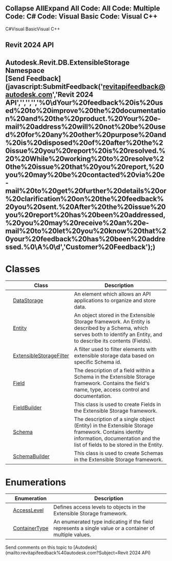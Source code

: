 ﻿

Collapse AllExpand All Code: All Code: Multiple Code: C# Code: Visual Basic Code: Visual C++   
---  
  
C#Visual BasicVisual C++

Revit 2024 API  
---  
Autodesk.Revit.DB.ExtensibleStorage Namespace  
[Send Feedback](javascript:SubmitFeedback\('revitapifeedback@autodesk.com','Revit 2024 API','','','','%0\\dYour%20feedback%20is%20used%20to%20improve%20the%20documentation%20and%20the%20product.%20Your%20e-mail%20address%20will%20not%20be%20used%20for%20any%20other%20purpose%20and%20is%20disposed%20of%20after%20the%20issue%20you%20report%20is%20resolved.%20%20While%20working%20to%20resolve%20the%20issue%20that%20you%20report,%20you%20may%20be%20contacted%20via%20e-mail%20to%20get%20further%20details%20or%20clarification%20on%20the%20feedback%20you%20sent.%20After%20the%20issue%20you%20report%20has%20been%20addressed,%20you%20may%20receive%20an%20e-mail%20to%20let%20you%20know%20that%20your%20feedback%20has%20been%20addressed.%0\\A%0\\d','Customer%20Feedback'\);)  
---  
  
# Classes

|  | Class | Description |
| --- | --- | --- |
|  | [DataStorage](015081b6-3a45-1b4c-991a-93419e9acd51.md) | An element which allows an API applications to organize and store data. |
|  | [Entity](cf17f0e8-33bd-ef95-bf4b-e6298406f29b.md) | An object stored in the Extensible Storage framework. An Entity is described by a Schema, which serves both to identify an Entity, and to describe its contents (Fields). |
|  | [ExtensibleStorageFilter](81cb1798-3dbe-658b-5a04-d97aa2cb4de9.md) | A filter used to filter elements with extensible storage data based on specific Schema id. |
|  | [Field](0aeabd09-5c61-0439-e4c7-e1d68d0e1a3b.md) | The description of a field within a Schema in the Extensible Storage framework. Contains the field's name, type, access control and documentation. |
|  | [FieldBuilder](13cd8e7c-acc8-af6e-0ae6-a9b77fcd913c.md) | This class is used to create Fields in the Extensible Storage framework. |
|  | [Schema](9817e7db-8367-ea4e-1769-0488f3faa37f.md) | The description of a single object (Entity) in the Extensible Storage framework. Contains identity information, documentation and the list of fields to be stored in the Entity. |
|  | [SchemaBuilder](e74f9357-cc3c-558e-73b8-38ce6d247869.md) | This class is used to create Schemas in the Extensible Storage framework. |
  
# Enumerations

|  | Enumeration | Description |
| --- | --- | --- |
|  | [AccessLevel](60600a74-450d-a175-ce3d-12e91fb22cd2.md) | Defines access levels to objects in the Extensible Storage framework. |
|  | [ContainerType](15c76041-461b-9c8c-09c3-37c993d21718.md) | An enumerated type indicating if the field represents a single value or a container of multiple values. |
  
Send comments on this topic to [Autodesk](mailto:revitapifeedback%40autodesk.com?Subject=Revit 2024 API)